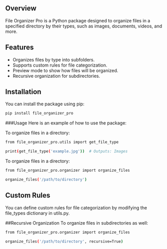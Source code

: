 
## Overview
File Organizer Pro is a Python package designed to organize files in a specified directory by their types, such as images, documents, videos, and more.

## Features
- Organizes files by type into subfolders.
- Supports custom rules for file categorization.
- Preview mode to show how files will be organized.
- Recursive organization for subdirectories.

## Installation
You can install the package using pip:

```bash
pip install file_organizer_pro

```
###Usage
Here is an example of how to use the package:

To organize files in a directory:
```bash
from file_organizer_pro.utils import get_file_type

print(get_file_type('example.jpg'))  # Outputs: Images
```
To organize files in a directory:
```bash
from file_organizer_pro.organizer import organize_files

organize_files('/path/to/directory')
```
## Custom Rules
You can define custom rules for file categorization by modifying the file_types dictionary in utils.py.

##Recursive Organization
To organize files in subdirectories as well:
```bash
from file_organizer_pro.organizer import organize_files

organize_files('/path/to/directory', recursive=True)
```
